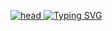 
[![head](https://capsule-render.vercel.app/api?type=waving&height=300&color=41127a&text=The%20night...%20will%20last%20forever&reversal=true&textBg=false&fontAlign=47&fontSize=50&fontColor=ffff)
![Typing SVG](https://readme-typing-svg.herokuapp.com?color=%CF9FFF&lines=Howdy💫+Call+me+Luna🐈‍⬛)](https://git.io/typing-svg)

